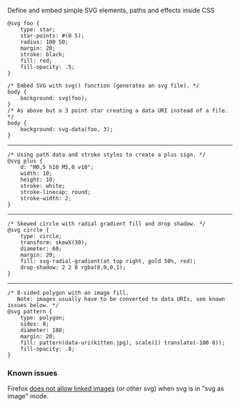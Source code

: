 
Define and embed simple SVG elements, paths and effects inside CSS


```crush
@svg foo {
    type: star;
    star-points: #(0 5);
    radius: 100 50;
    margin: 20;
    stroke: black;
    fill: red;
    fill-opacity: .5;
}

/* Embed SVG with svg() function (generates an svg file). */
body {
    background: svg(foo);
}
/* As above but a 3 point star creating a data URI instead of a file. */
body {
    background: svg-data(foo, 3);
}
```

*******

```crush
/* Using path data and stroke styles to create a plus sign. */
@svg plus {
    d: "M0,5 h10 M5,0 v10";
    width: 10;
    height: 10;
    stroke: white;
    stroke-linecap: round;
    stroke-width: 2;
}
```


*******

```crush
/* Skewed circle with radial gradient fill and drop shadow. */
@svg circle {
    type: circle;
    transform: skewX(30);
    diameter: 60;
    margin: 20;
    fill: svg-radial-gradient(at top right, gold 50%, red);
    drop-shadow: 2 2 0 rgba(0,0,0,1);
}
```

*******

```crush
/* 8-sided polygon with an image fill.
   Note: images usually have to be converted to data URIs, see known issues below. */
@svg pattern {
    type: polygon;
    sides: 8;
    diameter: 180;
    margin: 20;
    fill: pattern(data-uri(kitten.jpg), scale(1) translate(-100 0));
    fill-opacity: .8;
}
```


### Known issues

Firefox [does not allow linked images](https://bugzilla.mozilla.org/show_bug.cgi?id=628747#c0) (or other svg) when svg is in "svg as image" mode.

